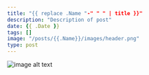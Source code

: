 ```yaml
---
title: "{{ replace .Name "-" " " | title }}"
description: "Description of post"
date: {{ .Date }}
tags: []
image: "/posts/{{.Name}}/images/header.png"
type: post
---
```


![image alt text](/posts/{{.Name}}/images/header.png "Image title text")
